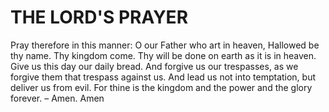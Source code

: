 # THE LORD'S PRAYER
Pray therefore in this manner:
O our Father who art in heaven,
Hallowed be thy name.
Thy kingdom come.
Thy will be done on earth as it is in heaven.
Give us this day our daily bread.
And forgive us our trespasses, as we forgive them that trespass
 against us.
And lead us not into temptation, but deliver us from evil.
For thine is the kingdom and the power and the glory forever.
– Amen.
Amen
